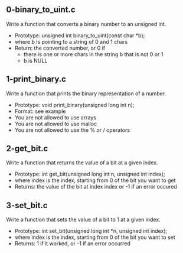 ## 0-binary_to_uint.c
Write a function that converts a binary number to an unsigned int.

 - Prototype: unsigned int binary_to_uint(const char *b);
 - where b is pointing to a string of 0 and 1 chars
 - Return: the converted number, or 0 if
	-  there is one or more chars in the string b that is not 0 or 1
	-  b is NULL

## 1-print_binary.c
Write a function that prints the binary representation of a number.
  - Prototype: void print_binary(unsigned long int n);
  - Format: see example
  - You are not allowed to use arrays
  - You are not allowed to use malloc
  - You are not allowed to use the % or / operators

## 2-get_bit.c
Write a function that returns the value of a bit at a given index.
  - Prototype: int get_bit(unsigned long int n, unsigned int index);
  - where index is the index, starting from 0 of the bit you want to get
  - Returns: the value of the bit at index index or -1 if an error occured

## 3-set_bit.c
Write a function that sets the value of a bit to 1 at a given index.
  - Prototype: int set_bit(unsigned long int *n, unsigned int index);
  - where index is the index, starting from 0 of the bit you want to set
  - Returns: 1 if it worked, or -1 if an error occurred



